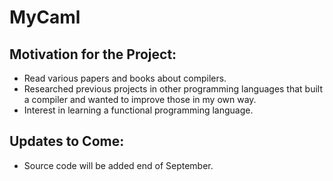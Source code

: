 # MyCaml

## Motivation for the Project:
- Read various papers and books about compilers.
- Researched previous projects in other programming languages that built a compiler and wanted to improve those in my own way.
- Interest in learning a functional programming language.


## Updates to Come:
- Source code will be added end of September.


